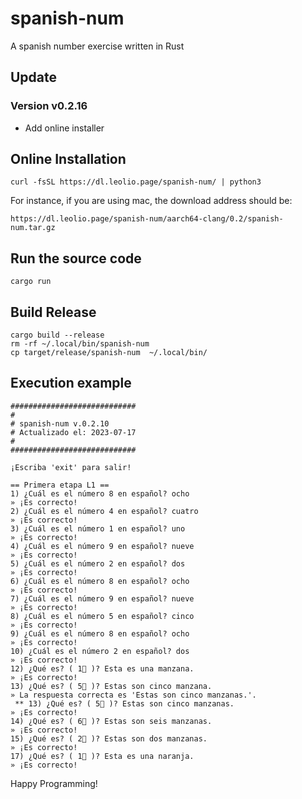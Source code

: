 # spanish-num
A spanish number exercise written in Rust

## Update

### Version v0.2.16 
 * Add online installer

## Online Installation
```
curl -fsSL https://dl.leolio.page/spanish-num/ | python3
```
For instance, if you are using mac, the download address should be:
```
https://dl.leolio.page/spanish-num/aarch64-clang/0.2/spanish-num.tar.gz
```

## Run the source code
```
cargo run
```

## Build Release
```
cargo build --release
rm -rf ~/.local/bin/spanish-num
cp target/release/spanish-num  ~/.local/bin/
```

## Execution example

```
############################
#
# spanish-num v.0.2.10
# Actualizado el: 2023-07-17
#
############################

¡Escriba 'exit' para salir!

== Primera etapa L1 ==
1) ¿Cuál es el número 8 en español? ocho
» ¡Es correcto!
2) ¿Cuál es el número 4 en español? cuatro
» ¡Es correcto!
3) ¿Cuál es el número 1 en español? uno
» ¡Es correcto!
4) ¿Cuál es el número 9 en español? nueve
» ¡Es correcto!
5) ¿Cuál es el número 2 en español? dos
» ¡Es correcto!
6) ¿Cuál es el número 8 en español? ocho
» ¡Es correcto!
7) ¿Cuál es el número 9 en español? nueve
» ¡Es correcto!
8) ¿Cuál es el número 5 en español? cinco
» ¡Es correcto!
9) ¿Cuál es el número 8 en español? ocho
» ¡Es correcto!
10) ¿Cuál es el número 2 en español? dos
» ¡Es correcto!
12) ¿Qué es? ( 1🍎 )? Esta es una manzana.
» ¡Es correcto!
13) ¿Qué es? ( 5🍎 )? Estas son cinco manzana.
» La respuesta correcta es 'Estas son cinco manzanas.'.
 ** 13) ¿Qué es? ( 5🍎 )? Estas son cinco manzanas.
» ¡Es correcto!
14) ¿Qué es? ( 6🍎 )? Estas son seis manzanas.
» ¡Es correcto!
15) ¿Qué es? ( 2🍎 )? Estas son dos manzanas.
» ¡Es correcto!
17) ¿Qué es? ( 1🍊 )? Esta es una naranja.
» ¡Es correcto!
```

Happy Programming!